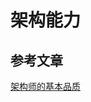 # 架构能力

## 参考文章
[架构师的基本品质](https://mp.weixin.qq.com/s?__biz=MzA5NTU2NTY5MA==&mid=2247483830&idx=1&sn=a1b7ece445e6e844855e72e39a0b9682&chksm=90bc23a3a7cbaab500d65cca5038d606754ab6ef81a962eb9d341c45002b84198995da04bba1&cur_album_id=2164029508759126020&scene=189#wechat_redirect)